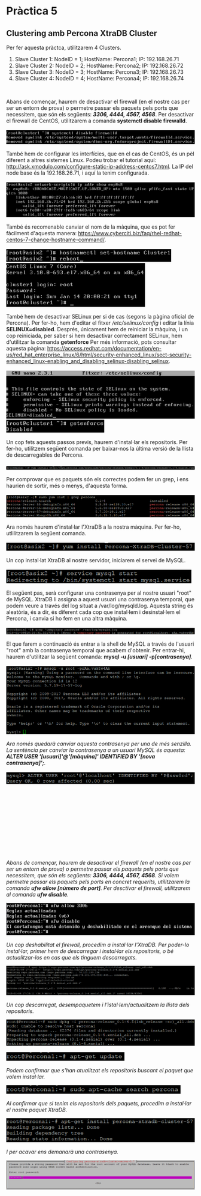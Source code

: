 # Pràctica 5

## Clustering amb Percona XtraDB Cluster


Per fer aquesta pràctca, utilitzarem 4 Clusters.

1. Slave Cluster 1: NodeID = 1; HostName: Percona1; IP: 192.168.26.71
2. Slave Cluster 2: NodeID = 2; HostName: Percona2; IP: 192.168.26.72
3. Slave Cluster 3: NodeID = 3; HostName: Percona3; IP: 192.168.26.73
4. Slave Cluster 4: NodeID = 4; HostName: Percona4; IP: 192.168.26.74

</br>

Abans de començar, haurem de desactivar el firewall (en el nostre cas per ser un entorn de prova) o permetre passar els paquets pels ports que necessitem, que són els següents: <b><i>3306, 4444, 4567, 4568</i></b>. Per desactivar el firewall de CentOS, utilitzarem a comanda <b>systemctl disable firewalld</b>. </br></br> ![*_XtraDB](img/13_XtraDB.png) </br>

També hem de configurar les interfícies, que en el cas de CentOS, és un pèl diferent a altres sistemes Linux. Podeu trobar el tutorial aquí: http://ask.xmodulo.com/configure-static-ip-address-centos7.html. La IP del node base és la 192.168.26.71, i aquí la tenim configurada. </br></br> ![*_XtraDB](img/8_XtraDB.png) </br>

També és recomenable canviar el nom de la màquina, que es pot fer fàcilment d'aquesta manera: https://www.cyberciti.biz/faq/rhel-redhat-centos-7-change-hostname-command/. </br></br> ![*_XtraDB](img/9_XtraDB.png) </br> ![*_XtraDB](img/10_XtraDB.png) </br> 

També hem de desactivar SELinux per si de cas (segons la pàgina oficial de Percona). Per fer-ho, hem d'editar el fitxer <i>/etc/selinux/config</i> i editar la línia <b>SELINUX=disabled</b>. Després, únicament hem de reiniciar la màquina, i un cop reiniciada, per saber si hem desactivar correctament SELinux, hem d'utilitzar la comanda <b>getenforce</b> Per més informació, pots consultar aquesta pàgina: https://access.redhat.com/documentation/en-us/red_hat_enterprise_linux/6/html/security-enhanced_linux/sect-security-enhanced_linux-enabling_and_disabling_selinux-disabling_selinux. </br></br> ![*_XtraDB](img/11_XtraDB.png) </br> ![*_XtraDB](img/12_XtraDB.png) </br>

Un cop fets aquests passos previs, haurem d'instal·lar els repositoris. Per fer-ho, utilitzem següent comanda per baixar-nos la última versió de la llista de descarregables de Percona. </br></br> ![*_XtraDB](img/14_XtraDB.png) </br>

Per comprovar que es paquets són els correctes podem fer un grep, i ens haurien de sortir, més o menys, d'aquesta forma. </br></br> ![*_XtraDB](img/15_XtraDB.png) </br>

Ara només haurem d'instal·lar l'XtraDB a la nostra màquina. Per fer-ho, utlilitzarem la següent comanda. </br></br> ![*_XtraDB](img/16_XtraDB.png) </br>

Un cop instal·lat XtraDB al nostre servidor, iniciarem el servei de MySQL. </br></br> ![*_XtraDB](img/17_XtraDB.png) </br>

El següent pas, serà configurar una contrasenya per al nostre usuari "root" de MySQL. XtraDB li assigna a aquest usuari una contrasenya temporal, que podem veure a través del log situat a /var/log/mysqld.log. Aquesta string és aleatòria, és a dir, és diferent cada cop que instal·lem i desinstal·lem el Percona, i canvia si ho fem en una altra màquina. </br></br> ![*_XtraDB](img/18_XtraDB.png) </br>

El que farem a continuació és entrar a la shell de MySQL a través de l'usuari "root" amb la contrasenya temporal que acabem d'obtenir. Per entrar-hi, haurem d'utilitzar la següent comanda: <b>mysql -u <i>[usuari]</i> -p<i>[contrasenya]<i/></b>. </br></br> ![*_XtraDB](img/19_XtraDB.png) </br>

Ara només quedarà canviar aquesta contrasenya per una de més senzilla. La sentència per canviar la contrasenya a un usuari MySQL és aquesta: <b>ALTER USER '<i>[usuari]</i>'@'<i>[màquina]</i>' IDENTIFIED BY '<i>[nova contrasenya]</i>';</b>. </br></br> ![*_XtraDB](img/20_XtraDB.png) </br>




</br>
</br>
</br>
</br>
</br>
</br>
</br>
</br>
</br>
</br>

Abans de començar, haurem de desactivar el firewall (en el nostre cas per ser un entorn de prova) o permetre passar els paquets pels ports que necessitem, que són els següents: <b><i>3306, 4444, 4567, 4568</i></b>. Si volem permetre passar els paquets pels ports en concret requerits, utilitzarem la comanda <b>ufw allow <i>[número de port]</i></b>. Per desctivar el firewall, utilitzarem al comanda <b>ufw disable</b>. </br>

![*_XtraDB](img/0_XtraDB.png) </br>

Un cop deshabilitat el firewall, procedim a instal·lar l'XtraDB. Per poder-lo instal·lar, primer hem de descarregar i instal·lar els repositoris, o bé actualitzar-los en cas que els tinguem descarregats. </br>

![*_XtraDB](img/1_XtraDB.png) </br>

Un cop descarregat, desempaquetem i l'istal·lem/actualitzem la llista dels repositoris. </br>

![*_XtraDB](img/2_XtraDB.png) </br>

![*_XtraDB](img/3_XtraDB.png) </br>

Podem confirmar que s'han atualitzat els repositoris buscant el paquet que volem instal·lar. </br>

![*_XtraDB](img/4_XtraDB.png) </br>

Al confirmar que si tenim els repositoris dels paquets, procedim a instal·lar el nostre paquet XtraDB. </br>

![*_XtraDB](img/5_XtraDB.png) </br>

I per acavar ens demanarà una contrasenya. </br>

![*_XtraDB](img/6_XtraDB.png) </br>
